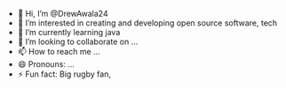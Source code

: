 - 👋 Hi, I’m @DrewAwala24
- 👀 I’m interested in creating and developing open source software, tech
- 🌱 I’m currently learning java
- 💞️ I’m looking to collaborate on ...
- 📫 How to reach me ...
- 😄 Pronouns: ...
- ⚡ Fun fact: Big rugby fan, 

<!---
DrewAwala24/DrewAwala24 is a ✨ special ✨ repository because its `README.md` (this file) appears on your GitHub profile.
You can click the Preview link to take a look at your changes.
--->
